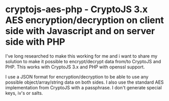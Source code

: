 cryptojs-aes-php - CryptoJS 3.x AES encryption/decryption on client side with Javascript and on server side with PHP
================

I've long researched to make this working for me and i want to share my solution to make it possible to encrypt/decrypt data from/to CryptoJS and PHP.
This works with CryptoJS 3.x and PHP with openssl support.

I use a JSON format for encryption/decryption to be able to use any possible object/array/string data on both sides.
I also use the standard AES implementation from CryptoJS with a passphrase. I don't generate special keys, iv's or salts.
